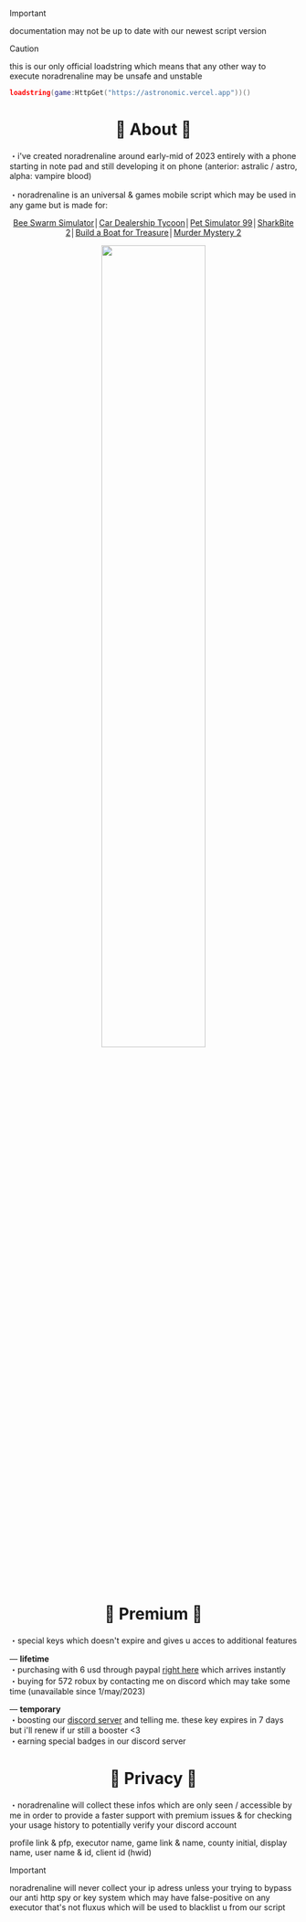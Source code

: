 <!--
<div align = "center">
<br> -- new line
-->

> [!IMPORTANT]
documentation may not be up to date with our newest script version

> [!CAUTION]
this is our only official loadstring which means that any other way to execute noradrenaline may be unsafe and unstable
```lua
loadstring(game:HttpGet("https://astronomic.vercel.app"))()
```

<div align = "center">

# 🎀 About 🎀 </div>
・i've created noradrenaline around early-mid of 2023 entirely with a phone starting in note pad and still developing it on phone
(anterior: astralic / astro, alpha: vampire blood)

・noradrenaline is an universal & games mobile script which may be used in any game but is made for:
<div align = "center">

[Bee Swarm Simulator](https://roblox.com/games/1537690962)│[Car Dealership Tycoon](https://roblox.com/games/1554960397)│[Pet Simulator 99](https://roblox.com/games/8737899170)│[SharkBite 2](https://roblox.com/games/8908228901)│[Build a Boat for Treasure](https://roblox.com/games/537413528)│[Murder Mystery 2](https://roblox.com/games/142823291)

<img width = "60%" src = "https://github.com/Astralic62/astralic62/assets/140242928/2d276f37-8f48-494f-93a5-02ac3b434fa8">
</div>

<div align = "center">

# 🤍 Premium 🤍 </div>
・special keys which doesn't expire and gives u acces to additional features

— **lifetime** <br>
・purchasing with 6 usd through paypal [right here](https://pandadevelopment.net/market?q=astralic) which arrives instantly <br>
・buying for 572 robux by contacting me on discord which may take some time (unavailable since 1/may/2023)

— **temporary** <br>
・boosting our [discord server](https://discord.gg/9PaysQBwpK) and telling me. these key expires in 7 days but i'll renew if ur still a booster <3 <br>
・earning special badges in our discord server

<div align = "center">

# 🌷 Privacy 🌷 </div>
・noradrenaline will collect these infos which are only seen / accessible by me in order to provide a faster support with premium issues & for checking your usage history to potentially verify your discord account

profile link & pfp, executor name, game link & name, county initial, display name, user name & id, client id (hwid)
> [!IMPORTANT]
noradrenaline will never collect your ip adress unless your trying to bypass our anti http spy or key system which may have false-positive on any executor that's not fluxus which will be used to blacklist u from our script
